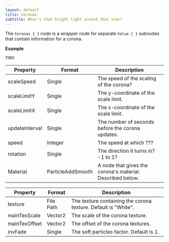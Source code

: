 ```yaml
---
layout: default
title: Coronas
subtitle: What's that bright light around that star?
---
```


The `Coronas { }` node is a wrapper node for separate `Value { }` subnodes that contain information for a corona.

**Example**
```
TODO
```

|Property|Format|Description|
|--------|------|-----------|
|scaleSpeed|Single|The speed of the scaling of the corona?|
|scaleLimitY|Single|The y-coordinate of the scale limit.|
|scaleLimitX|Single|The x-coordinate of the scale limit.|
|updateInterval|Single|The number of seconds before the corona updates.|
|speed|Integer|The speed at which ???|
|rotation|Single|The direction it turns in? -1 to 1?|
|Material|ParticleAddSmooth|A node that gives the corona's material. Described below.|

|Property|Format|Description|
|--------|------|-----------|
|texture|File Path|The texture containing the corona texture. Default is "White".|
|mainTexScale|Vector2|The scale of the corona texture.|
|mainTexOffset|Vector2|The offset of the corona textures.|
|invFade|Single|The soft particles factor. Default is 1.|